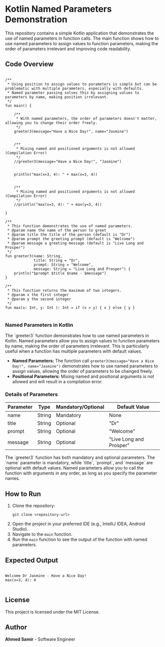 <body>

<h1>Kotlin Named Parameters Demonstration</h1>

<p>This repository contains a simple Kotlin application that demonstrates the use of named parameters in function calls. The main function shows how to use named parameters to assign values to function parameters, making the order of parameters irrelevant and improving code readability.</p>

<h2>Code Overview</h2>

<pre>
<code>
/**
 * Using position to assign values to parameters is simple but can be problematic with multiple parameters, especially with defaults.
 * Named parameter passing solves this by assigning values to parameters by name, making position irrelevant.
 */
fun main() {

    /**
     * With named parameters, the order of parameters doesn't matter, allowing you to change their order freely.
     */
    greeter3(message="Have a Nice Day!", name="Jasmine")


    /**
     * Mixing named and positioned arguments is not allowed (Compilation Error)
     */
    //greeter3(message="Have a Nice Day!", "Jasmine")


    println("max(x=3, 4): " + max(x=3, 4))


    /**
     * Mixing named and positioned arguments is not allowed (Compilation Error)
     */
    //println("max(x=3, 4): " + max(y=3, 4))

}

/**
 * This function demonstrates the use of named parameters.
 * @param name the name of the person to greet
 * @param title the title of the person (default is "Dr")
 * @param prompt the greeting prompt (default is "Welcome")
 * @param message a greeting message (default is "Live Long and Prosper")
 */
fun greeter3(name: String,
             title: String = "Dr",
             prompt: String = "Welcome",
             message: String = "Live Long and Prosper") {
    println("$prompt $title $name - $message")
}

/**
 * This function returns the maximum of two integers.
 * @param x the first integer
 * @param y the second integer
 */
fun max(x: Int, y: Int ): Int = if (x > y) { x } else { y }
</code>
</pre>

<h3>Named Parameters in Kotlin</h3>

<p>The `greeter3` function demonstrates how to use named parameters in Kotlin. Named parameters allow you to assign values to function parameters by name, making the order of parameters irrelevant. This is particularly useful when a function has multiple parameters with default values.</p>

<ul>
    <li><strong>Named Parameters:</strong> The function call <code>greeter3(message="Have a Nice Day!", name="Jasmine")</code> demonstrates how to use named parameters to assign values, allowing the order of parameters to be changed freely.</li>
    <li><strong>Positional Parameters:</strong> Mixing named and positional arguments is not allowed and will result in a compilation error.</li>
</ul>

<h3>Details of Parameters</h3>

<table>
    <thead>
        <tr>
            <th>Parameter</th>
            <th>Type</th>
            <th>Mandatory/Optional</th>
            <th>Default Value</th>
        </tr>
    </thead>
    <tbody>
        <tr>
            <td>name</td>
            <td>String</td>
            <td>Mandatory</td>
            <td>None</td>
        </tr>
        <tr>
            <td>title</td>
            <td>String</td>
            <td>Optional</td>
            <td>"Dr"</td>
        </tr>
        <tr>
            <td>prompt</td>
            <td>String</td>
            <td>Optional</td>
            <td>"Welcome"</td>
        </tr>
        <tr>
            <td>message</td>
            <td>String</td>
            <td>Optional</td>
            <td>"Live Long and Prosper"</td>
        </tr>
    </tbody>
</table>

<p>The `greeter3` function has both mandatory and optional parameters. The `name` parameter is mandatory, while `title`, `prompt`, and `message` are optional with default values. Named parameters allow you to call the function with arguments in any order, as long as you specify the parameter names.</p>

<h2>How to Run</h2>

<ol>
    <li>Clone the repository:
        <pre><code>git clone &lt;repository-url&gt;</code></pre>
    </li>
    <li>Open the project in your preferred IDE (e.g., IntelliJ IDEA, Android Studio).</li>
    <li>Navigate to the <code>main</code> function.</li>
    <li>Run the <code>main</code> function to see the output of the function with named parameters.</li>
</ol>

<h2>Expected Output</h2>

<pre>
<code>
Welcome Dr Jasmine - Have a Nice Day!
max(x=3, 4): 4
</code>
</pre>

<h2>License</h2>

<p>This project is licensed under the MIT License.</p>

<h2>Author</h2>

<p><strong>Ahmed Samir</strong> - Software Engineer</p>

</body>
</html>
